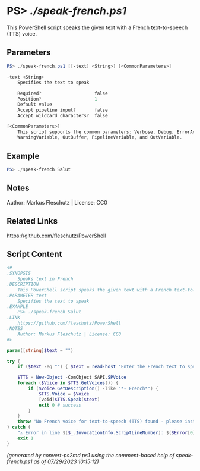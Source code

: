 PS> *./speak-french.ps1*
====================

This PowerShell script speaks the given text with a French text-to-speech (TTS) voice.

Parameters
----------
```powershell
PS> ./speak-french.ps1 [[-text] <String>] [<CommonParameters>]

-text <String>
    Specifies the text to speak
    
    Required?                    false
    Position?                    1
    Default value                
    Accept pipeline input?       false
    Accept wildcard characters?  false

[<CommonParameters>]
    This script supports the common parameters: Verbose, Debug, ErrorAction, ErrorVariable, WarningAction, 
    WarningVariable, OutBuffer, PipelineVariable, and OutVariable.
```

Example
-------
```powershell
PS> ./speak-french Salut

```

Notes
-----
Author: Markus Fleschutz | License: CC0

Related Links
-------------
https://github.com/fleschutz/PowerShell

Script Content
--------------
```powershell
<#
.SYNOPSIS
	Speaks text in French
.DESCRIPTION
	This PowerShell script speaks the given text with a French text-to-speech (TTS) voice.
.PARAMETER text
	Specifies the text to speak
.EXAMPLE
	PS> ./speak-french Salut
.LINK
	https://github.com/fleschutz/PowerShell
.NOTES
	Author: Markus Fleschutz | License: CC0
#>

param([string]$text = "")

try {
	if ($text -eq "") { $text = read-host "Enter the French text to speak" }

	$TTS = New-Object -ComObject SAPI.SPVoice
	foreach ($Voice in $TTS.GetVoices()) {
		if ($Voice.GetDescription() -like "*- French*") {
			$TTS.Voice = $Voice
			[void]$TTS.Speak($text)
			exit 0 # success
		}
	}
	throw "No French voice for text-to-speech (TTS) found - please install one."
} catch {
	"⚠️ Error in line $($_.InvocationInfo.ScriptLineNumber): $($Error[0])"
	exit 1
}
```

*(generated by convert-ps2md.ps1 using the comment-based help of speak-french.ps1 as of 07/29/2023 10:15:12)*
